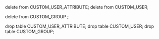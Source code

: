 delete from CUSTOM_USER_ATTRIBUTE;
delete from  CUSTOM_USER;

delete from CUSTOM_GROUP ;


drop table CUSTOM_USER_ATTRIBUTE;
drop table CUSTOM_USER;
drop table CUSTOM_GROUP;